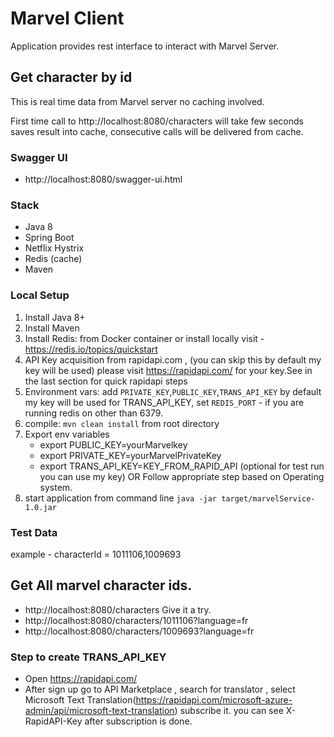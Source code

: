 
# Marvel Client
Application provides rest interface to interact with Marvel Server.

## Get character by id
This is real time data from Marvel server no caching involved.

First time call to http://localhost:8080/characters will take few seconds
saves result into cache, consecutive calls will be delivered from cache.

### Swagger UI
- http://localhost:8080/swagger-ui.html

### Stack
- Java 8
- Spring Boot
- Netflix Hystrix
- Redis (cache)
- Maven

### Local Setup
1. Install Java 8+
2. Install Maven
3. Install Redis: from Docker container or install locally
   visit - https://redis.io/topics/quickstart
4. API Key acquisition from rapidapi.com , (you can skip this by default my key will be used)
   please visit https://rapidapi.com/ for your key.See in the last section for quick rapidapi steps
5. Environment vars: add ```PRIVATE_KEY```,```PUBLIC_KEY```,```TRANS_API_KEY```
   by default my key will be used for TRANS_API_KEY,
   set ```REDIS_PORT``` - if you are running redis on other than 6379.
7. compile:  ```mvn clean install``` from root directory
8. Export env variables
   - export PUBLIC_KEY=yourMarvelkey
   - export PRIVATE_KEY=yourMarvelPrivateKey
   - export TRANS_API_KEY=KEY_FROM_RAPID_API (optional for test run you can use my key)
   OR Follow appropriate step based on Operating system.
9. start application from command line ```java -jar target/marvelService-1.0.jar```

### Test Data
example - characterId = 1011106,1009693
## Get All marvel character ids.
- http://localhost:8080/characters
Give it a try.
- http://localhost:8080/characters/1011106?language=fr
- http://localhost:8080/characters/1009693?language=fr

### Step to create TRANS_API_KEY
- Open https://rapidapi.com/
- After sign up go to API Marketplace , search for translator , 
select Microsoft Text Translation(https://rapidapi.com/microsoft-azure-admin/api/microsoft-text-translation)
subscribe it. 
you can see X-RapidAPI-Key after subscription is done.